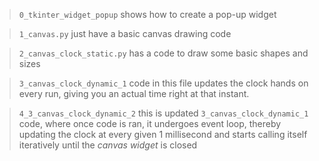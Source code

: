 >`0_tkinter_widget_popup` shows how to create a pop-up widget  

>`1_canvas.py` just have a basic canvas drawing code  

>`2_canvas_clock_static.py` has a code to draw some basic shapes and sizes

>`3_canvas_clock_dynamic_1` code in this file updates the clock hands on every run, giving you an actual time right at that instant.

>`4_3_canvas_clock_dynamic_2` this is updated `3_canvas_clock_dynamic_1` code, where once code is ran, it undergoes event loop, thereby updating the clock at every given 1 millisecond and starts calling itself iteratively until the *canvas widget* is closed

